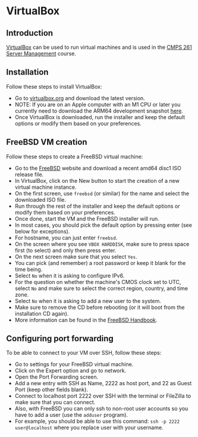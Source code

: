 # VirtualBox

## Introduction

[VirtualBox](https://en.wikipedia.org/wiki/VirtualBox) can be used to run virtual machines and is used in the [CMPS 261 Server Management](cmps-261) course.

## Installation

Follow these steps to install VirtualBox:

- Go to [virtualbox.org](https://www.virtualbox.org/) and download the latest version.
- NOTE: If you are on an Apple computer with an M1 CPU or later you currently need to download the ARM64 development snapshot [here](https://www.virtualbox.org/wiki/Testbuilds).
- Once VirtualBox is downloaded, run the installer and keep the default options or modify them based on your preferences.

## FreeBSD VM creation

Follow these steps to create a FreeBSD virtual machine:

- Go to the [FreeBSD](https://www.freebsd.org/) website and download a recent amd64 disc1 ISO release file.
- In VirtualBox, click on the New button to start the creation of a new virtual machine instance.
- On the first screen, use `freebsd` (or similar) for the name and select the downloaded ISO file.
- Run through the rest of the installer and keep the default options or modify them based on your preferences.
- Once done, start the VM and the FreeBSD installer will run.
- In most cases, you should pick the default option by pressing enter (see below for exceptions).
- For hostname, you can just enter `freebsd`.
- On the screen where you see `VBOX HARDDISK`, make sure to press space first (to select) and only then press enter.
- On the next screen make sure that you select `Yes`.
- You can pick (and remember) a root password or keep it blank for the time being.
- Select `No` when it is asking to configure IPv6.
- For the question on whether the machine's CMOS clock set to UTC, select `No` and make sure to select the correct region, country, and time zone.
- Select `No` when it is asking to add a new user to the system.
- Make sure to remove the CD before rebooting (or it will boot from the installation CD again).
- More information can be found in the [FreeBSD Handbook](https://docs.freebsd.org/en/books/handbook/bsdinstall/).

## Configuring port forwarding

To be able to connect to your VM over SSH, follow these steps:

- Go to settings for your FreeBSD virtual machine.
- Click on the Expert option and go to network.
- Open the Port Forwarding screen.
- Add a new entry with SSH as Name, 2222 as host port, and 22 as Guest Port (keep other fields blank).
- Connect to localhost port 2222 over SSH with the terminal or FileZilla to make sure that you can connect.
- Also, with FreeBSD you can only ssh to non-root user accounts so you have to add a user (use the `adduser` program).
- For example, you should be able to use this command: `ssh -p 2222 user@localhost` where you replace user with your username.
